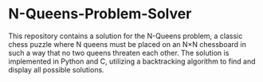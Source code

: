 # N-Queens-Problem-Solver
This repository contains a solution for the N-Queens problem, a classic chess puzzle where N queens must be placed on an N×N chessboard in such a way that no two queens threaten each other. The solution is implemented in Python and C, utilizing a backtracking algorithm to find and display all possible solutions.
